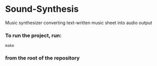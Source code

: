 # Sound-Synthesis
Music synthesizer converting text-written music sheet into audio output

### To run the project, run:
```
make
```
### from the root of the repository
